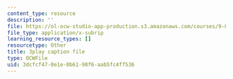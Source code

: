 ```yaml
---
content_type: resource
description: ''
file: https://ol-ocw-studio-app-production.s3.amazonaws.com/courses/9-00sc-introduction-to-psychology-fall-2011/3dcfcf470e1e0b6198f6aab5fc4ff536_76O3rulk844.srt
file_type: application/x-subrip
learning_resource_types: []
resourcetype: Other
title: 3play caption file
type: OCWFile
uid: 3dcfcf47-0e1e-0b61-98f6-aab5fc4ff536
---
```

